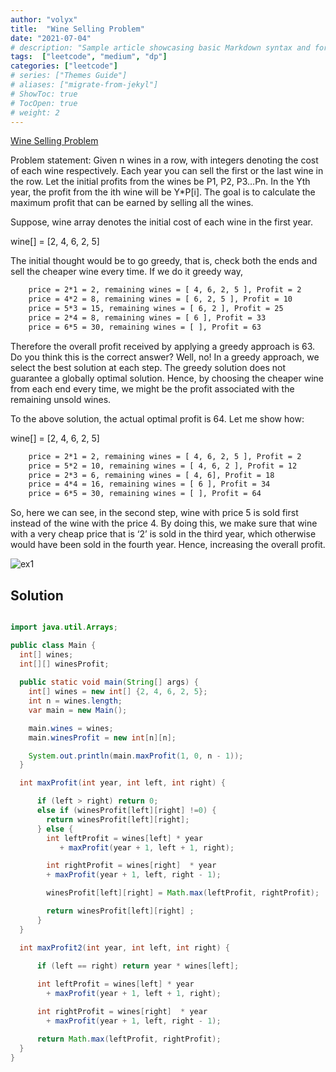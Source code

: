 ```yaml
---
author: "volyx"
title:  "Wine Selling Problem"
date: "2021-07-04"
# description: "Sample article showcasing basic Markdown syntax and formatting for HTML elements."
tags:  ["leetcode", "medium", "dp"]
categories: ["leetcode"]
# series: ["Themes Guide"]
# aliases: ["migrate-from-jekyl"]
# ShowToc: true
# TocOpen: true
# weight: 2
---
```


[Wine Selling Problem](https://medium.com/trick-the-interviwer/wine-selling-problem-4f6886d8ed6d)

Problem statement:
Given n wines in a row, with integers denoting the cost of each wine respectively. Each year you can sell the first or the last wine in the row. Let the initial profits from the wines be P1, P2, P3…Pn. In the Yth year, the profit from the ith wine will be Y*P[i]. The goal is to calculate the maximum profit that can be earned by selling all the wines.

Suppose, wine array denotes the initial cost of each wine in the first year.

wine[] = [2, 4, 6, 2, 5]

The initial thought would be to go greedy, that is, check both the ends and sell the cheaper wine every time. If we do it greedy way,

```txt
    price = 2*1 = 2, remaining wines = [ 4, 6, 2, 5 ], Profit = 2
    price = 4*2 = 8, remaining wines = [ 6, 2, 5 ], Profit = 10
    price = 5*3 = 15, remaining wines = [ 6, 2 ], Profit = 25
    price = 2*4 = 8, remaining wines = [ 6 ], Profit = 33
    price = 6*5 = 30, remaining wines = [ ], Profit = 63
```

Therefore the overall profit received by applying a greedy approach is 63. Do you think this is the correct answer? Well, no! In a greedy approach, we select the best solution at each step. The greedy solution does not guarantee a globally optimal solution. Hence, by choosing the cheaper wine from each end every time, we might be the profit associated with the remaining unsold wines.

To the above solution, the actual optimal profit is 64. Let me show how:

wine[] = [2, 4, 6, 2, 5]

```txt
    price = 2*1 = 2, remaining wines = [ 4, 6, 2, 5 ], Profit = 2
    price = 5*2 = 10, remaining wines = [ 4, 6, 2 ], Profit = 12
    price = 2*3 = 6, remaining wines = [ 4, 6], Profit = 18
    price = 4*4 = 16, remaining wines = [ 6 ], Profit = 34
    price = 6*5 = 30, remaining wines = [ ], Profit = 64
```

So, here we can see, in the second step, wine with price 5 is sold first instead of the wine with the price 4. By doing this, we make sure that wine with a very cheap price that is ‘2’ is sold in the third year, which otherwise would have been sold in the fourth year. Hence, increasing the overall profit.

![ex1](/images/2021-07-04-ex1.jpeg)

## Solution

```java

import java.util.Arrays;

public class Main {
  int[] wines;
  int[][] winesProfit;
  
  public static void main(String[] args) {
    int[] wines = new int[] {2, 4, 6, 2, 5};
    int n = wines.length;
    var main = new Main();

    main.wines = wines;
    main.winesProfit = new int[n][n];

    System.out.println(main.maxProfit(1, 0, n - 1));
  }

  int maxProfit(int year, int left, int right) {

      if (left > right) return 0;
      else if (winesProfit[left][right] !=0) {
        return winesProfit[left][right];
      } else {
        int leftProfit = wines[left] * year 
           + maxProfit(year + 1, left + 1, right);

        int rightProfit = wines[right]  * year 
        + maxProfit(year + 1, left, right - 1);

        winesProfit[left][right] = Math.max(leftProfit, rightProfit);

        return winesProfit[left][right] ;
      }
  }

  int maxProfit2(int year, int left, int right) {
    
      if (left == right) return year * wines[left];

      int leftProfit = wines[left] * year 
        + maxProfit(year + 1, left + 1, right);

      int rightProfit = wines[right]  * year 
        + maxProfit(year + 1, left, right - 1);

      return Math.max(leftProfit, rightProfit);
  }
}

```
